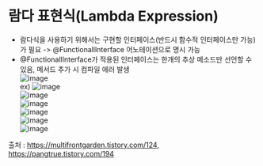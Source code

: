 # 람다 표현식(Lambda Expression)
* 람다식을 사용하기 위해서는 구현할 인터페이스(반드시 함수적 인터페이스만 가능)가 필요 -> @FunctionallInterface 어노테이션으로 명시 가능 <br>
* @FunctionallInterface가 적용된 인터페이스는 한개의 추상 메소드만 선언할 수 있음, 메서드 추가 시 컴파일 에러 발생 <br>
![image](https://user-images.githubusercontent.com/44331989/125908656-eb100be5-7e24-4140-886d-70f40b7ddd37.png) <br>
ex)
![image](https://user-images.githubusercontent.com/44331989/125920249-d021ee2d-1370-4da1-bb8c-6bf5e9e8c534.png) <br>
![image](https://user-images.githubusercontent.com/44331989/125920272-34346476-c32d-4c1b-8b59-456ebe48c234.png) <br>
![image](https://user-images.githubusercontent.com/44331989/125920813-12af860e-d4cc-44b0-bfd9-45ede9bf76cf.png) <br>
![image](https://user-images.githubusercontent.com/44331989/125922100-8371191f-6f2d-4c27-bda9-2ea2f9a6bf31.png) <br>
![image](https://user-images.githubusercontent.com/44331989/125922299-c10ae0f1-4c3b-4040-a237-96f686bcc5d6.png) <br>
![image](https://user-images.githubusercontent.com/44331989/125922315-410d0ddc-2ef9-444c-a889-3892955a199d.png) <br>

출처 : https://multifrontgarden.tistory.com/124, https://pangtrue.tistory.com/194 <br>

